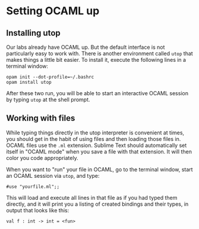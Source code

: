 # Setting OCAML up

## Installing utop

Our labs already have OCAML up. But the default interface is not particularly easy to work with. There is another environment called `utop` that makes things a little bit easier. To install it, execute the following lines in a terminal window:

```
opam init --dot-profile=~/.bashrc
opam install utop
```

After these two run, you will be able to start an interactive OCAML session by typing `utop` at the shell prompt.

## Working with files

While typing things directly in the utop interpreter is convenient at times, you should get in the habit of using files and then loading those files in. OCAML files use the `.ml` extension. Sublime Text should automatically set itself in "OCAML mode" when you save a file with that extension. It will then color you code appropriately.

When you want to "run" your file in OCAML, go to the terminal window, start an OCAML session via `utop`, and type:

```
#use "yourfile.ml";;
```

This will load and execute all lines in that file as if you had typed them directly, and it will print you a listing of created bindings and their types, in output that looks like this:
```
val f : int -> int = <fun>
```
